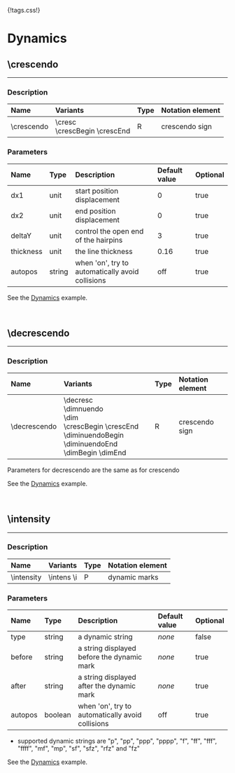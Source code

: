 {!tags.css!}

# Dynamics


## \crescendo

-------

### Description

| Name | Variants | Type | Notation element |
| :----| :--------| :----| :----------------|
| \crescendo | \cresc<br />\crescBegin \crescEnd | R | crescendo sign |




### Parameters

| Name        	| Type   | Description    | Default value  | Optional |
| :------------ |:-------| :--------------| :------------- | :--------| 
| dx1 | unit | start position displacement | 0 | true |
| dx2 | unit | end position displacement | 0 | true |
| deltaY | unit | control the open end of the hairpins | 3 | true |
| thickness | unit | the line thickness | 0.16 | true |
| autopos | string | when 'on', try to automatically avoid collisions | off | true |

See the [Dynamics](/examples/dynamics/) example.





<br />


## \decrescendo

-------

### Description

| Name | Variants | Type | Notation element |
| :----| :--------| :----| :----------------|
| \decrescendo | \decresc<br />\dimnuendo <br />\dim<br />\crescBegin \crescEnd<br />\diminuendoBegin \diminuendoEnd <br />\dimBegin \dimEnd | R | crescendo sign |




Parameters for decrescendo are the same as for crescendo

See the [Dynamics](/examples/dynamics/) example.





<br />


## \intensity

-------

### Description

| Name | Variants | Type | Notation element |
| :----| :--------| :----| :----------------|
| \intensity | \intens \i | P | dynamic marks |




### Parameters

| Name        	| Type   | Description    | Default value  | Optional |
| :------------ |:-------| :--------------| :------------- | :--------| 
| type | string | a dynamic string | *none* | false |
| before | string | a string displayed before the dynamic mark | *none* | true |
| after | string | a string displayed after the dynamic mark | *none* | true |
| autopos | boolean | when 'on', try to automatically avoid collisions | off | true |

- supported dynamic strings are "p", "pp", "ppp", "pppp", "f", "ff", "fff", "ffff", "mf", "mp", "sf", "sfz", "rfz" and "fz"

See the [Dynamics](/examples/dynamics/) example.



